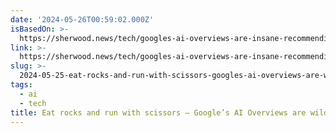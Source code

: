 ```yaml
---
date: '2024-05-26T00:59:02.000Z'
isBasedOn: >-
  https://sherwood.news/tech/googles-ai-overviews-are-insane-recommending-eating-rocks-and-running-with/
link: >-
  https://sherwood.news/tech/googles-ai-overviews-are-insane-recommending-eating-rocks-and-running-with/
slug: >-
  2024-05-25-eat-rocks-and-run-with-scissors-googles-ai-overviews-are-wild-sherwood
tags:
  - ai
  - tech
title: Eat rocks and run with scissors — Google’s AI Overviews are wild - Sherwood
---
```

 
